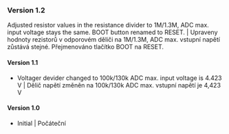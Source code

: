 ### Version 1.2
Adjusted resistor values in the resistance divider to 1M/1.3M, ADC max. input voltage stays the same. BOOT button renamed to RESET. | Upraveny hodnoty rezistorů v odporovém děliči na 1M/1.3M, ADC max. vstupní napětí zůstává stejné. Přejmenováno tlačítko BOOT na RESET.
#### Version 1.1
- Voltager devider changed to 100k/130k ADC max. input voltage is 4.423 V | Dělič napětí změněn na 100k/130k ADC max. vstupní napětí je 4,423 V
#### Version 1.0
- Initial | Počáteční
